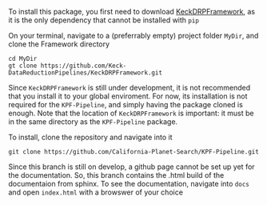 To install this package, you first need to download
[KeckDRPFramework](https://github.com/Keck-DataReductionPipelines/KeckDRPFramework),
as it is the only dependency that cannot be installed with `pip`

On your terminal, navigate to a (preferrably empty) project folder `MyDir`, and
clone the Framework directory

    cd MyDir
    gt clone https://github.com/Keck-DataReductionPipelines/KeckDRPFramework.git

Since `KeckDRPFramework` is still under development, it is not recommended that
you install it to your global enviroment. For now, its installation is not required
for the `KPF-Pipeline`, and simply having the package cloned is enough. Note that
the location of `KeckDRPFramework` is important: it must be in the same directory as
the `KPF-Pipeline` package.

To install, clone the repository and navigate into it

    git clone https://github.com/California-Planet-Search/KPF-Pipeline.git

Since this branch is still on develop, a github page cannot be set up yet for
the documentation. So, this branch contains the .html build of the documentaion
from sphinx. To see  the documentation,
navigate into `docs` and open `index.html` with a browswer of your choice